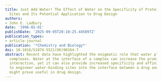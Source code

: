 ```yaml
---
title: Just Add Water! The Effect of Water on the Specificity of Protein- Ligand Binding
  Sites and Its Potential Application to Drug Design
authors:
- John E. Ladbury
date: '1996-01-01'
publishDate: '2025-09-05T20:10:25.445897Z'
publication_types:
- article-journal
publication: '*Chemistry and Biology*'
doi: 10.1016/S1074-5521(96)90164-7
abstract: Recent data have highlighted the enigmatic role that water plays in biomolecular
  complexes. Water at the interface of a complex can increase the promiscuity of an
  interaction, yet it can also provide increased specificity and affinity. The ability
  to engineer water-binding sites into the interface between a drug and its target
  might prove useful in drug design.
---
```

